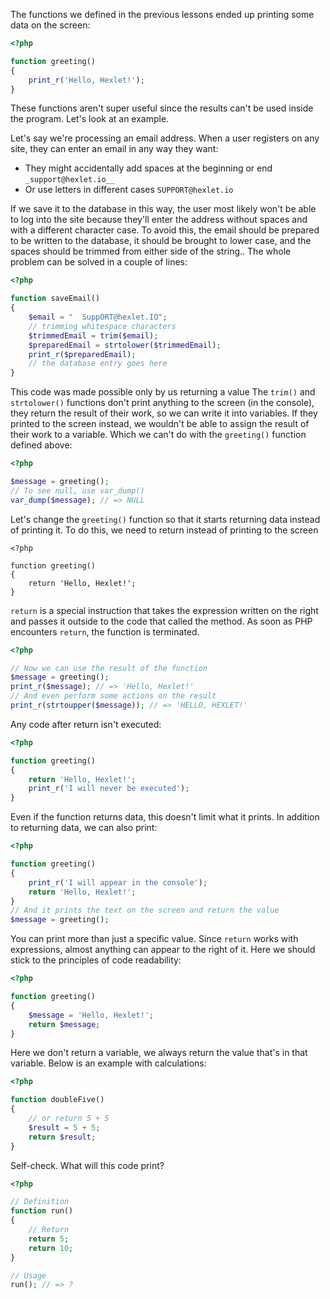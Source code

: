 The functions we defined in the previous lessons ended up printing some data on the screen:

```php
<?php

function greeting()
{
    print_r('Hello, Hexlet!');
}
```

These functions aren't super useful since the results can't be used inside the program. Let's look at an example.

Let's say we're processing an email address. When a user registers on any site, they can enter an email in any way they want:

* They might accidentally add spaces at the beginning or end `_support@hexlet.io__`
* Or use letters in different cases `SUPPORT@hexlet.io`

If we save it to the database in this way, the user most likely won't be able to log into the site because they'll enter the address without spaces and with a different character case. To avoid this, the email should be prepared to be written to the database, it should be brought to lower case, and the spaces should be trimmed from either side of the string.. The whole problem can be solved in a couple of lines:

```php
<?php

function saveEmail()
{
    $email = "  SuppORT@hexlet.IO";
    // trimming whitespace characters
    $trimmedEmail = trim($email);
    $preparedEmail = strtolower($trimmedEmail);
    print_r($preparedEmail);
    // the database entry goes here
}
```

This code was made possible only by us returning a value The `trim()` and `strtolower()` functions don't print anything to the screen (in the console), they return the result of their work, so we can write it into variables. If they printed to the screen instead, we wouldn't be able to assign the result of their work to a variable. Which we can't do with the `greeting()` function defined above:

```php
<?php

$message = greeting();
// To see null, use var_dump()
var_dump($message); // => NULL
```

Let's change the `greeting()` function so that it starts returning data instead of printing it. To do this, we need to return instead of printing to the screen

```
<?php

function greeting()
{
    return 'Hello, Hexlet!';
}
```

`return` is a special instruction that takes the expression written on the right and passes it outside to the code that called the method. As soon as PHP encounters `return`, the function is terminated.

<!-- TODO: translate img -->
<!-- ./assets/sum-php.jpg -->

```php
<?php

// Now we can use the result of the function
$message = greeting();
print_r($message); // => 'Hello, Hexlet!'
// And even perform some actions on the result
print_r(strtoupper($message)); // => 'HELLO, HEXLET!'
```

Any code after return isn't executed:

```php
<?php

function greeting()
{
    return 'Hello, Hexlet!';
    print_r('I will never be executed');
}
```

Even if the function returns data, this doesn't limit what it prints. In addition to returning data, we can also print:

```php
<?php

function greeting()
{
    print_r('I will appear in the console');
    return 'Hello, Hexlet!';
}
// And it prints the text on the screen and return the value
$message = greeting();
```

You can print more than just a specific value. Since `return` works with expressions, almost anything can appear to the right of it. Here we should stick to the principles of code readability:

```php
<?php

function greeting()
{
    $message = 'Hello, Hexlet!';
    return $message;
}
```

Here we don't return a variable, we always return the value that's in that variable. Below is an example with calculations:

```php
<?php

function doubleFive()
{
    // or return 5 + 5
    $result = 5 + 5;
    return $result;
}
```

Self-check. What will this code print?

```php
<?php

// Definition
function run()
{
    // Return
    return 5;
    return 10;
}

// Usage
run(); // => ?
```

